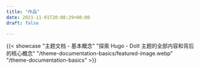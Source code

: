 ```yaml
---
title: "作品"
date: 2021-11-01T20:08:29+08:00
draft: false

---
```


{{< showcase "主题文档 - 基本概念" "探索 Hugo - DoIt 主题的全部内容和背后的核心概念" "/theme-documentation-basics/featured-image.webp" "/theme-documentation-basics" >}}
